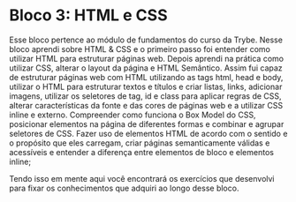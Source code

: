# Bloco 3: HTML e CSS

Esse bloco pertence ao módulo de fundamentos do curso da Trybe. Nesse bloco aprendi sobre HTML & CSS e o primeiro passo foi entender como utilizar HTML para estruturar páginas web. Depois aprendi na prática como utilizar CSS, alterar o layout da página e HTML Semântico. Assim fui capaz de estruturar páginas web com HTML utilizando as tags html, head e body, utilizar o HTML para estruturar textos e títulos e criar listas, links, adicionar imagens, utilizar os seletores de tag, id e class para aplicar regras de CSS, alterar características da fonte e das cores de páginas web e a utilizar CSS inline e externo. Compreender como funciona o Box Model do CSS, posicionar elementos na página de diferentes formas e combinar e agrupar seletores de CSS. Fazer uso de elementos HTML de acordo com o sentido e o propósito que eles carregam, criar páginas semanticamente válidas e acessíveis e entender a diferença entre elementos de bloco e elementos inline;

Tendo isso em mente aqui você encontrará os exercícios que desenvolvi para fixar os conhecimentos que adquiri ao longo desse bloco.